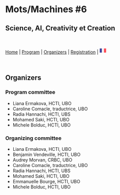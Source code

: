 # Mots/Machines #6
## Science, AI, Creativity et Creation

<br>

[Home](index) | [Program](program) | [Organizers](orga) | [Registration](registration) | [<img src="FR.png" width="20">](../fr/orga)

<br>

## Organizers

### Program committee
- Liana Ermakova, HCTI, UBO
- Caroline Comacle, traductrice, UBO
- Radia Hannachi, HCTI, UBS
- Mohamed Saki, HCTI, UBO
- Michele Bolduc, HCTI, UBO

### Organizing committee
- Liana Ermakova, HCTI, UBO
- Benjamin Vendeville, HCTI, UBO
- Audrey Morvan, CRBC, UBO
- Caroline Comacle, traductrice, UBO
- Radia Hannachi, HCTI, UBS
- Mohamed Saki, HCTI, UBO
- Emmanuelle Bourge, HCTI, UBO
- Michele Bolduc, HCTI, UBO
